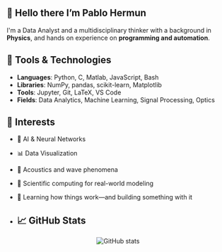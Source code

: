 ## 👋 Hello there I’m Pablo Hermun

I'm a Data Analyst and a multidisciplinary thinker with a background in **Physics**, and hands on experience on **programming and automation**.
<!--
**PabloHermun/pablohermun** is a ✨ _special_ ✨ repository because its `README.md` (this file) appears on your GitHub profile.

Here are some ideas to get you started:

- 🔭 I’m currently working on ...
- 🌱 I’m currently learning ...
- 👯 I’m looking to collaborate on ...
- 🤔 I’m looking for help with ...
- 💬 Ask me about ...
- 📫 How to reach me: ...
- 😄 Pronouns: ...
- ⚡ Fun fact: ...
-->

## 🔧 Tools & Technologies

- **Languages**: Python, C, Matlab, JavaScript, Bash
- **Libraries**: NumPy, pandas, scikit-learn, Matplotlib
- **Tools**: Jupyter, Git, LaTeX, VS Code
- **Fields**: Data Analytics, Machine Learning, Signal Processing, Optics

## 🎯 Interests

- 🤖 AI & Neural Networks
- 📊 Data Visualization
- 🎵 Acoustics and wave phenomena
- 🧭 Scientific computing for real-world modeling
- 🧬 Learning how things work—and building something with it

- ## 📈 GitHub Stats

<p align="center">
  <img src="https://github-readme-stats.vercel.app/api?username=pablohermun&show_icons=true&theme=default" alt="GitHub stats" />
</p>
